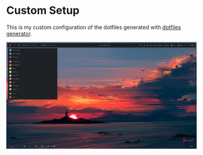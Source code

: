 # Custom Setup

This is my custom configuration of the dotfiles generated with [dotfiles generator](https://github.com/ulises-jeremias/dotfiles).

![](./static/custom.png)
